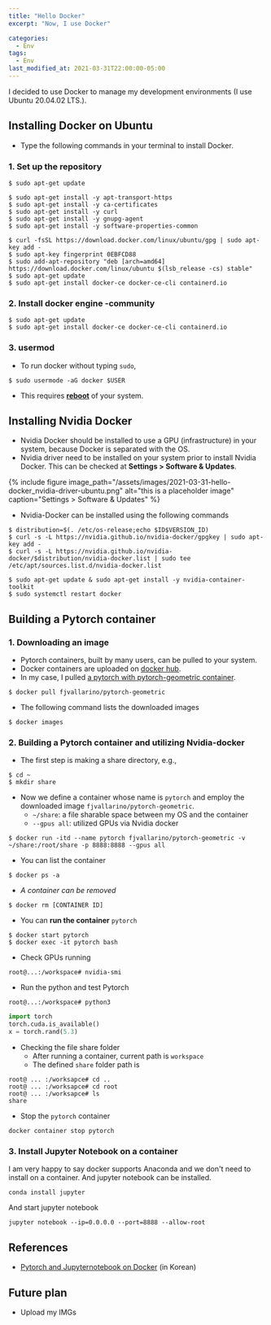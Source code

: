 ```yaml
---
title: "Hello Docker"
excerpt: "Now, I use Docker"

categories:
  - Env
tags:
  - Env
last_modified_at: 2021-03-31T22:00:00-05:00
---
```


I decided to use Docker to manage my development environments (I use Ubuntu 20.04.02 LTS.).



## Installing Docker on Ubuntu

- Type the following commands in your terminal to install Docker.



### 1. Set up the repository

```
$ sudo apt-get update
```



```
$ sudo apt-get install -y apt-transport-https
$ sudo apt-get install -y ca-certificates
$ sudo apt-get install -y curl
$ sudo apt-get install -y gnupg-agent
$ sudo apt-get install -y software-properties-common
```



```
$ curl -fsSL https://download.docker.com/linux/ubuntu/gpg | sudo apt-key add -
$ sudo apt-key fingerprint 0EBFCD88
$ sudo add-apt-repository "deb [arch=amd64] https://download.docker.com/linux/ubuntu $(lsb_release -cs) stable"
$ sudo apt-get update
$ sudo apt-get install docker-ce docker-ce-cli containerd.io
```



### 2. Install docker engine -community

```
$ sudo apt-get update
$ sudo apt-get install docker-ce docker-ce-cli containerd.io
```



### 3. usermod

- To run docker without typing `sudo`, 

```
$ sudo usermode -aG docker $USER
```

- This requires **<u>reboot</u>** of your system.



## Installing Nvidia Docker

- Nvidia Docker should be installed to use a GPU (infrastructure) in your system, because Docker is separated with the OS.
- Nvidia driver need to be installed on your system prior to install Nvidia Docker. This can be checked at **Settings > Software & Updates**.

{% include figure image_path="/assets/images/2021-03-31-hello-docker_nvidia-driver-ubuntu.png" alt="this is a placeholder image" caption="Settings > Software & Updates" %}

- Nvidia-Docker can be installed using the following commands

```
$ distribution=$(. /etc/os-release;echo $ID$VERSION_ID)
$ curl -s -L https://nvidia.github.io/nvidia-docker/gpgkey | sudo apt-key add -
$ curl -s -L https://nvidia.github.io/nvidia-docker/$distribution/nvidia-docker.list | sudo tee /etc/apt/sources.list.d/nvidia-docker.list

$ sudo apt-get update & sudo apt-get install -y nvidia-container-toolkit
$ sudo systemctl restart docker
```



## Building a Pytorch container



### 1. Downloading an image

- Pytorch containers, built by many users, can be pulled to your system.
- Docker containers are uploaded on [docker hub](https://hub.docker.com/).
- In my case, I pulled [a pytorch with pytorch-geometric container](https://hub.docker.com/r/fjvallarino/pytorch-geometric).

```
$ docker pull fjvallarino/pytorch-geometric
```

- The following command lists the downloaded images

```
$ docker images
```



### 2. Building a Pytorch container and utilizing Nvidia-docker

- The first step is making a share directory, e.g.,

```
$ cd ~
$ mkdir share
```

- Now we define a container whose name is `pytorch` and employ the downloaded image `fjvallarino/pytorch-geometric`.
  - `~/share`: a file sharable space between my OS and the container
  - `--gpus all`: utilized GPUs via Nvidia docker

```
$ docker run -itd --name pytorch fjvallarino/pytorch-geometric -v ~/share:/root/share -p 8888:8888 --gpus all
```

- You can list the container

```
$ docker ps -a
```

- *A container can be removed*

```
$ docker rm [CONTAINER ID]
```

- You can **run the container** `pytorch`

```
$ docker start pytorch
$ docker exec -it pytorch bash
```

- Check GPUs running

```
root@...:/workspace# nvidia-smi
```

- Run the python and test Pytorch

```
root@...:/workspace# python3
```

```python
import torch
torch.cuda.is_available()
x = torch.rand(5.3)
```

- Checking the file share folder
  - After running a container, current path is `workspace`
  - The defined `share` folder path is

```
root@ ... :/worksapce# cd ..
root@ ... :/worksapce# cd root
root@ ... :/worksapce# ls
share
```

- Stop the `pytorch` container

```
docker container stop pytorch
```



### 3. Install Jupyter Notebook on a container

I am very happy to say docker supports Anaconda and we don't need to install on a container. And jupyter notebook can be installed.

```
conda install jupyter
```

And start jupyter notebook

```
jupyter notebook --ip=0.0.0.0 --port=8888 --allow-root
```



## References

- [Pytorch and Jupyternotebook on Docker](https://89douner.tistory.com/96?category=878197) (in Korean)



## Future plan

- Upload my IMGs